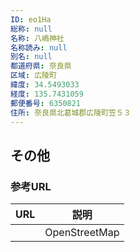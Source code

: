 ```yaml
---
ID: eo1Ha
総称: null
名称: 八嶋神社
名称読み: null
別名: null
都道府県: 奈良県
区域: 広陵町
緯度: 34.5493033
経度: 135.7431059
郵便番号: 6350821
住所: 奈良県北葛城郡広陵町笠５３
---
```


## その他

### 参考URL

| URL | 説明          |
| --- | ------------- |
|     | OpenStreetMap |
